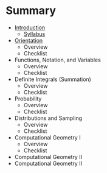 # Summary

* [Introduction](README.md)
   * [Syllabus](syllabus.md)
* [Orientation](chapter1.md)
   * Overview
   * Checklist
* Functions, Notation, and Variables
   * Overview
   * Checklist
* Definite Integrals (Summation)
   * Overview
   * Checklist
* Probability
   * Overview
   * Checklist
* Distributions and Sampling
   * Overview
   * Checklist
* Computational Geometry I
   * Overview
   * Checklist
* Computational Geometry II
* Computational Geometry II

